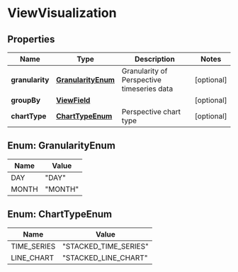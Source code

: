 # ViewVisualization

## Properties
Name | Type | Description | Notes
------------ | ------------- | ------------- | -------------
**granularity** | [**GranularityEnum**](#GranularityEnum) | Granularity of Perspective timeseries data |  [optional]
**groupBy** | [**ViewField**](ViewField.md) |  |  [optional]
**chartType** | [**ChartTypeEnum**](#ChartTypeEnum) | Perspective chart type |  [optional]

<a name="GranularityEnum"></a>
## Enum: GranularityEnum
Name | Value
---- | -----
DAY | &quot;DAY&quot;
MONTH | &quot;MONTH&quot;

<a name="ChartTypeEnum"></a>
## Enum: ChartTypeEnum
Name | Value
---- | -----
TIME_SERIES | &quot;STACKED_TIME_SERIES&quot;
LINE_CHART | &quot;STACKED_LINE_CHART&quot;
